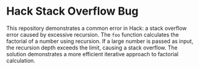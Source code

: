 # Hack Stack Overflow Bug

This repository demonstrates a common error in Hack: a stack overflow error caused by excessive recursion. The `foo` function calculates the factorial of a number using recursion.  If a large number is passed as input, the recursion depth exceeds the limit, causing a stack overflow.  The solution demonstrates a more efficient iterative approach to factorial calculation.